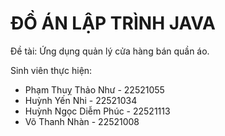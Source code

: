 # ĐỒ ÁN LẬP TRÌNH JAVA
Đề tài: Ứng dụng quản lý cửa hàng bán quần áo.

Sinh viên thực hiện:
- Phạm Thuỵ Thảo Như - 22521055
- Huỳnh Yến Nhi	- 22521034
- Huỳnh Ngọc Diễm Phúc - 22521113
- Võ Thanh Nhàn	- 22521008

